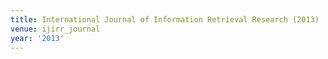 ```yaml
---
title: International Journal of Information Retrieval Research (2013)
venue: ijirr_journal
year: '2013'
---
```

